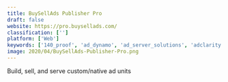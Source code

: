 ```yaml
---
title: BuySellAds Publisher Pro
draft: false 
website: https://pro.buysellads.com/
classification: ['']
platform: ['Web']
keywords: ['140_proof', 'ad_dynamo', 'ad_server_solutions', 'adclarity', 'adhitz', 'adroll', 'adtapsy', 'atri', 'centralhubb_-_website_advert_management', 'citadel', 'doubleclick_for_publishers', 'epom_ad_server', 'google_ads', 'google_marketing_platform', 'netseer', 'rocket_fuel', 'sizmek', 'symantec_critical_system_protection', 'trackingdesk', 'djax_mobile_ad_server']
image: 2020/04/BuySellAds-Publisher-Pro.png
---
```

Build, sell, and serve custom/native ad units